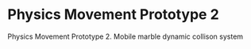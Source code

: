 # Physics Movement Prototype 2
 Physics Movement Prototype 2. Mobile marble dynamic collison system
